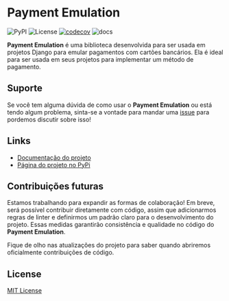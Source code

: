 # Payment Emulation

![PyPI](https://img.shields.io/pypi/v/payment-emulation) ![License](https://img.shields.io/pypi/l/payment-emulation) [![codecov](https://codecov.io/gh/valdean7/payment_emulation/graph/badge.svg?token=IHKF7WUWDY)](https://codecov.io/gh/valdean7/payment_emulation) ![docs](https://readthedocs.org/projects/payment-emulation/badge/?version=latest&style=default)

**Payment Emulation** é uma biblioteca desenvolvida para ser usada em projetos Django 
para emular pagamentos com cartões bancários. Ela é ideal para ser usada em seus 
projetos para implementar um método de pagamento.


## Suporte

Se você tem alguma dúvida de como usar o **Payment Emulation** ou está tendo algum 
problema, sinta-se a vontade para mandar uma [issue](https://github.com/valdean7/payment_emulation/issues) para pordemos discutir sobre isso!


## Links

- [Documentação do projeto](https://payment-emulation.readthedocs.io/latest/)
- [Página do projeto no PyPi](https://pypi.org/project/payment-emulation/)

## Contribuições futuras

Estamos trabalhando para expandir as formas de colaboração! Em breve, será possível contribuir diretamente com código, 
assim que adicionarmos regras de linter e definirmos um padrão claro para o desenvolvimento do projeto. 
Essas medidas garantirão consistência e qualidade no código do **Payment Emulation**.

Fique de olho nas atualizações do projeto para saber quando abriremos oficialmente contribuições de código.

## License

[MIT License](https://github.com/valdean7/payment_emulation/blob/main/LICENSE)
